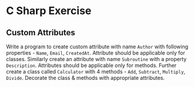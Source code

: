 # C Sharp Exercise

## Custom Attributes

Write a program to create custom attribute with name `Author` with following properties - `Name`, `Email`, `CreatedAt`. Attribute should be applicable only for classes. Similarly create an attribute with name `Subroutine` with a property `Description`. Attributes should be applicable only for methods. Further create a class called `Calculator` with 4 methods - `Add`, `Subtract`, `Multiply`, `Divide`. Decorate the class & methods with appropriate attributes. 
